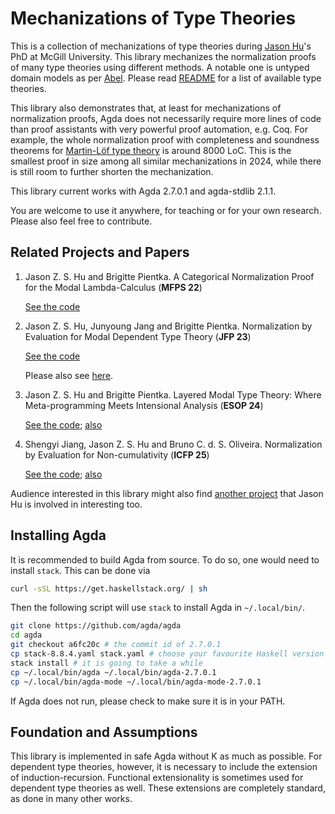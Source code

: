 # Mechanizations of Type Theories

This is a collection of mechanizations of type theories during [Jason
Hu](https://hustmphrrr.github.io/)'s PhD at McGill University. This library mechanizes
the normalization proofs of many type theories using different methods. A notable one
is untyped domain models as per [Abel](https://www.cse.chalmers.se/~abela/habil.pdf). 
Please read [README](README.html) for a list of available type theories. 

This library also demonstrates that, at least for mechanizations of normalization
proofs, Agda does not necessarily require more lines of code than proof assistants
with very powerful proof automation, e.g. Coq. For example, the whole normalization
proof with completeness and soundness theorems for [Martin-Löf type theory](MLTT.README.html) is around
8000 LoC. This is the smallest proof in size among all similar mechanizations in 2024, while
there is still room to further shorten the mechanization.

This library current works with Agda 2.7.0.1 and agda-stdlib 2.1.1. 

You are welcome to use it anywhere, for teaching or for your own research. Please also
feel free to contribute. 

## Related Projects and Papers

1. Jason Z. S. Hu and Brigitte Pientka. A Categorical Normalization Proof for the
   Modal Lambda-Calculus (**MFPS 22**)
   
   [See the code](Unbox.README.html)

1. Jason Z. S. Hu, Junyoung Jang and Brigitte Pientka. Normalization by Evaluation for Modal Dependent Type Theory (**JFP 23**)
   
   [See the code](Mint.README.html)

   Please also see [here](https://hustmphrrr.github.io/Kripke-style/). 

1. Jason Z. S. Hu and Brigitte Pientka. Layered Modal Type Theory: Where
   Meta-programming Meets Intensional Analysis (**ESOP 24**)

   [See the code](Layered.README.html); [also](CLayered.README.html)

1. Shengyi Jiang, Jason Z. S. Hu and Bruno C. d. S. Oliveira. Normalization by Evaluation for Non-cumulativity (**ICFP 25**)
   
   [See the code](NonCumulative.README.html); [also](release/icfp25)

Audience interested in this library might also find [another
project](https://github.com/Beluga-lang/McTT) that Jason Hu is involved in interesting
too.

## Installing Agda

It is recommended to build Agda from source. To do so, one would need to install
`stack`. This can be done via

``` bash
curl -sSL https://get.haskellstack.org/ | sh
```

Then the following script will use `stack` to install Agda in `~/.local/bin/`.

``` bash
git clone https://github.com/agda/agda
cd agda
git checkout a6fc20c # the commit id of 2.7.0.1
cp stack-8.8.4.yaml stack.yaml # choose your favourite Haskell version
stack install # it is going to take a while
cp ~/.local/bin/agda ~/.local/bin/agda-2.7.0.1
cp ~/.local/bin/agda-mode ~/.local/bin/agda-mode-2.7.0.1
```

If Agda does not run, please check to make sure it is in your PATH.

## Foundation and Assumptions

This library is implemented in safe Agda without K as much as possible. For dependent
type theories, however, it is necessary to include the extension of
induction-recursion. Functional extensionality is sometimes used for dependent type
theories as well. These extensions are completely standard, as done in many other
works. 

